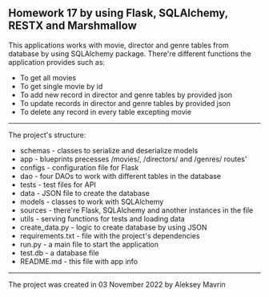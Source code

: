 ## Homework 17 by using Flask, SQLAlchemy, RESTX and Marshmallow
This applications works with movie, director and genre tables from database by using SQLAlchemy package. There're different functions the application provides such as:

 - To get all movies
 - To get single movie by id 
 - To add new record in director and genre tables by provided json
 - To update records in director and genre tables by provided json
 - To delete any record in every table excepting movie
 ---
The project's structure:
 - schemas - classes to serialize and deserialize models
 - app - blueprints precesses /movies/, /directors/ and /genres/ routes'
 - configs - configuration file for Flask
 - dao - four DAOs to work with different tables in the database
 - tests - test files for API
 - data - JSON file to create the database
 - models - classes to work with SQLAlchemy
 - sources - there're Flask, SQLAlchemy and another instances in the file
 - utils - serving functions for tests and loading data
 - create_data.py - logic to create database by using JSON
 - requirements.txt - file with the project's dependencies
 - run.py - a main file to start the application
 - test.db - a database file
 - README.md - this file with app info
 ---
 The project was created in 03 November 2022 by Aleksey Mavrin
